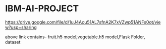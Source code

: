 # IBM-AI-PROJECT

https://drive.google.com/file/d/1uJ4Aou51AL7sfnA2K7xVZwp51ANFs0ot/view?usp=sharing

above link contains- fruit.h5 model,vegetable.h5 model,Flask Folder, dataset
